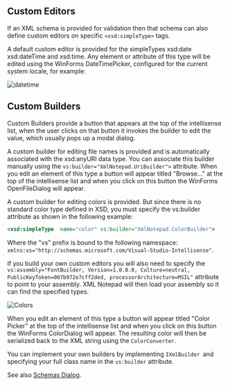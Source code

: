 
## Custom Editors

If an XML schema is provided for validation then that schema can also define custom editors on specific
`<xsd:simpleType>` tags.

A default custom editor is provided for the simpleTypes xsd:date xsd:dateTime and xsd:time. Any element or attribute of
this type will be edited using the WinForms DateTimePicker, configured for the current system locale, for example:


![datetime](../assets/images/datetime.jpg)

## Custom Builders

Custom Builders provide a button that appears at the top of the intellisense list, when the user clicks on that button
it invokes the builder to edit the value, which usually pops up a modal dialog.

A custom builder for editing file names is provided and is automatically associated with the xsd:anyURI data type. You
can associate this builder manually using the `vs:builder="XmlNotepad.UriBuilder">` attribute. When you edit an element
of this type a button will appear titled "Browse..." at the top of the intellisense list and when you click on this
button the WinForms OpenFileDialog will appear.

A custom builder for editing colors is provided. But since there is no standard color type defined in XSD, you must
specify the vs:builder attribute as shown in the following example:

```xml
<xsd:simpleType  name="color" vs:builder="XmlNotepad.ColorBuilder">
```
Where the "vs" prefix is bound to the following namespace:
`xmlns:vs="http://schemas.microsoft.com/Visual-Studio-Intellisense"`.

If you build your own custom editors you will also need to specify the `vs:assembly="FontBuilder, Version=1.0.0.0,
Culture=neutral, PublicKeyToken=007b972e7cff2ded, processorArchitecture=MSIL"` attribute to point to your assembly. XML
Notepad will then load your assembly so it can find the specified types.

![Colors](../assets/images/colors.jpg)

When you edit an element of this type a button will appear titled "Color Picker" at the top of the intellisense list and
when you click on this button the WinForms ColorDialog will appear. The resulting color will then be serialized back to
the XML string using the `ColorConverter`.

You can implement your own builders by implementing `IXmlBuilder `and specifying your full class name in the
`vs:builder` attribute.

See also [Schemas Dialog](schemas.md).